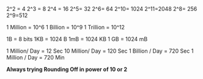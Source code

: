 2^2 = 4
2^3 = 8
2^4 = 16
2^5= 32
2^6= 64
2^10= 1024
2^11=2048
2^8= 256
2^9=512


1 Million = 10^6
1 Billion = 10^9
1 Trillion = 10^12


1B = 8 bits
1KB = 1024 B
1mB = 1024 KB
1 GB = 1024 mB


1 Million/ Day = 12 Sec
10 Million/ Day = 120 Sec
1 Billion / Day = 720 Sec
1 Million / Day = 720 Min

**Always trying Rounding Off in power of 10 or 2**


